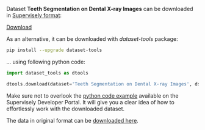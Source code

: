 Dataset **Teeth Segmentation on Dental X-ray Images** can be downloaded in [Supervisely format](https://developer.supervisely.com/api-references/supervisely-annotation-json-format):

 [Download](https://assets.supervisely.com/remote/eyJsaW5rIjogImZzOi8vYXNzZXRzLzE1OThfVGVldGggU2VnbWVudGF0aW9uIG9uIERlbnRhbCBYLXJheSBJbWFnZXMvdGVldGgtc2VnbWVudGF0aW9uLW9uLWRlbnRhbC14LXJheS1pbWFnZXMtRGF0YXNldE5pbmphLnRhciIsICJzaWciOiAiRzlCdW93eXkvbnNLbGRkLzI2QVBEbC9DNnNSRklQMUFTN3hucFNUYTJ0OD0ifQ==)

As an alternative, it can be downloaded with *dataset-tools* package:
``` bash
pip install --upgrade dataset-tools
```

... using following python code:
``` python
import dataset_tools as dtools

dtools.download(dataset='Teeth Segmentation on Dental X-ray Images', dst_dir='~/dataset-ninja/')
```
Make sure not to overlook the [python code example](https://developer.supervisely.com/getting-started/python-sdk-tutorials/iterate-over-a-local-project) available on the Supervisely Developer Portal. It will give you a clear idea of how to effortlessly work with the downloaded dataset.

The data in original format can be [downloaded here](https://www.kaggle.com/datasets/humansintheloop/teeth-segmentation-on-dental-x-ray-images/download?datasetVersionNumber=1).